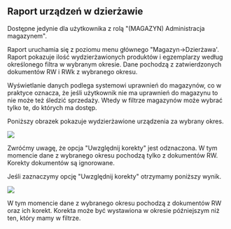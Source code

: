 ## Raport urządzeń w dzierżawie

Dostępne jedynie dla użytkownika z rolą "(MAGAZYN) Administracja magazynem".

Raport uruchamia się z poziomu menu głównego "Magazyn->Dzierżawa'. Raport pokazuje ilość wydzierżawionych produktów i egzemplarzy według określonego filtra w wybranym okresie. Dane pochodzą z zatwierdzonych dokumentów RW i RWk z wybranego okresu.

Wyświetlanie danych podlega systemowi uprawnień do magazynów, co w praktyce oznacza, że jeśli użytkownik nie ma uprawnień do magazynu to nie może też śledzić sprzedaży. Wtedy w filtrze magazynów może wybrać tylko te, do których ma dostęp.

Poniższy obrazek pokazuje wydzierżawione urządzenia za wybrany okres.

![](https://www.chilan.com/lms-plus/screenshots/warehouse/wh-212.png)

Zwróćmy uwagę, że opcja "Uwzględnij korekty" jest odznaczona. W tym momencie dane z wybranego okresu pochodzą tylko z dokumentów RW. Korekty dokumentów są ignorowane.

Jeśli zaznaczymy opcję "Uwzględnij korekty" otrzymamy poniższy wynik.

![](https://www.chilan.com/lms-plus/screenshots/warehouse/wh-213.png)

W tym momencie dane z wybranego okresu pochodzą z dokumentów RW oraz ich korekt. Korekta może być wystawiona w okresie późniejszym niż ten, który mamy w filtrze.
